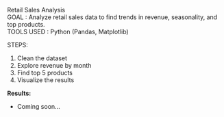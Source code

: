 Retail Sales Analysis  
GOAL : Analyze retail sales data to find trends in revenue, seasonality, and top products.  
TOOLS USED : Python (Pandas, Matplotlib)  

STEPS:  
1. Clean the dataset  
2. Explore revenue by month  
3. Find top 5 products  
4. Visualize the results  

**Results:**  
- Coming soon...
